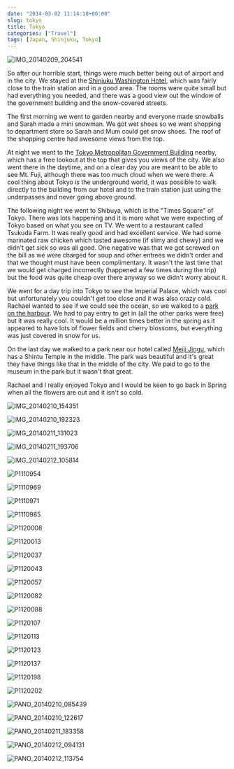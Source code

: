 ```yaml
---
date: "2014-03-02 11:14:18+00:00"
slug: tokyo
title: Tokyo
categories: ["Travel"]
tags: [Japan, Shinjuku, Tokyo]
---
```


![IMG_20140209_204541](img_20140209_204541.jpg)

So after our horrible start, things were much better being out of airport and in the city. We stayed at the [Shinjuku Washington Hotel](http://shinjuku.washington-hotels.jp/), which was fairly close to the train station and in a good area. The rooms were quite small but had everything you needed, and there was a good view out the window of the government building and the snow-covered streets.

The first morning we went to garden nearby and everyone made snowballs and Sarah made a mini snowman. We got wet shoes so we went shopping to department store so Sarah and Mum could get snow shoes. The roof of the shopping centre had awesome views from the top.

At night we went to the [Tokyo Metropolitan Government Building](https://plus.google.com/106844401219258713174) nearby, which has a free lookout at the top that gives you views of the city. We also went there in the daytime, and on a clear day you are meant to be able to see Mt. Fuji, although there was too much cloud when we were there. A cool thing about Tokyo is the underground world, it was possible to walk directly to the building from our hotel and to the train station just using the underpasses and never going above ground.

The following night we went to Shibuya, which is the "Times Square" of Tokyo. There was lots happening and it is more what we were expecting of Tokyo based on what you see on TV. We went to a restaurant called Tsukuda Farm. It was really good and had excellent service. We had some marinated raw chicken which tasted awesome (if slimy and chewy) and we didn't get sick so was all good. One negative was that we got screwed on the bill as we were charged for soup and other entrees we didn't order and that we thought must have been complimentary. It wasn't the last time that we would get charged incorrectly (happened a few times during the trip) but the food was quite cheap over there anyway so we didn't worry about it.

We went for a day trip into Tokyo to see the Imperial Palace, which was cool but unfortunately you couldn't get too close and it was also crazy cold. Rachael wanted to see if we could see the ocean, so we walked to a [park on the harbour](https://plus.google.com/101249105857747730621). We had to pay entry to get in (all the other parks were free) but it was really cool. It would be a million times better in the spring as it appeared to have lots of flower fields and cherry blossoms, but everything was just covered in snow for us.

On the last day we walked to a park near our hotel called [Meiji Jingu](https://plus.google.com/112301285038953183757), which has a Shintu Temple in the middle. The park was beautiful and it's great they have things like that in the middle of the city. We paid to go to the museum in the park but it wasn't that great.

Rachael and I really enjoyed Tokyo and I would be keen to go back in Spring when all the flowers are out and it isn't so cold.

![IMG_20140210_154351](img_20140210_154351.jpg)

![IMG_20140210_192323](img_20140210_192323.jpg)

![IMG_20140211_131023](img_20140211_131023.jpg "Simple")

![IMG_20140211_193706](img_20140211_193706.jpg "Tasty raw chicken!")

![IMG_20140212_105814](img_20140212_105814.jpg)

![P1110954](p1110954.jpg)

![P1110969](p1110969.jpg)

![P1110971](p1110971.jpg)

![P1110985](p1110985.jpg)

![P1120008](p1120008.jpg)

![P1120013](p1120013.jpg)

![P1120037](p1120037.jpg)

![P1120043](p1120043.jpg)

![P1120057](p1120057.jpg)

![P1120082](p1120082.jpg)

![P1120088](p1120088.jpg)

![P1120107](p1120107.jpg)

![P1120113](p1120113.jpg)

![P1120123](p1120123.jpg)

![P1120137](p1120137.jpg)

![P1120198](p1120198.jpg)

![P1120202](p1120202.jpg)

![PANO_20140210_085439](pano_20140210_085439.jpg)

![PANO_20140210_122617](pano_20140210_122617.jpg)

![PANO_20140211_183358](pano_20140211_183358.jpg)

![PANO_20140212_094131](pano_20140212_094131.jpg)

![PANO_20140212_113754](pano_20140212_113754.jpg)
